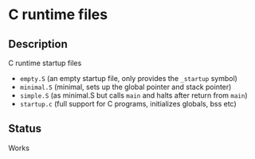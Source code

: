 # C runtime files

## Description

C runtime startup files

- `empty.S` (an empty startup file, only provides the `_startup` symbol)
- `minimal.S` (minimal, sets up the global pointer and stack pointer)
- `simple.S` (as minimal.S but calls `main` and halts after return from `main`)
- `startup.c` (full support for C programs, initializes globals, bss etc)

## Status

Works
